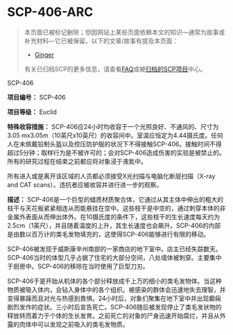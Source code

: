 # SCP-406-ARC
                        



> 本页面已被标记删除；但因网站上某些页面依赖本文的知识—通常为故事或补充材料—它已被保留。以下的文章/故事有提及本页面：
> 
> - <a shape='rect' class='newpage' href='/ginger'>Ginger</a>
> 
> 有关已归档SCP的更多信息，请查看[FAQ](//scp-wiki-cn.wikidot.com/faq)或被[归档的SCP项目](//scp-wiki-cn.wikidot.com/archived-scps)中心。
> 



SCP-406



**项目编号：** SCP-406

**项目等级：** Euclid

**特殊收容措施：** SCP-406应24小时均收容于一个光照良好、不通风的、尺寸为3.05 mx3.05m（10英尺x10英尺）的收容间中。室温应恒定为4.44摄氏度。任何人在未佩戴铅制头盔以及控压防护服的状况下不得接触SCP-406。接触时间不得超过5分钟；取样行为是不被许可的；会对SCP-406造成伤害的实验是被禁止的。所有的研究过程在结束之前都应将对象浸于液氮中。

所有进入或是离开该区域的人员都必须接受X光扫描与电脑化断层扫描（X-ray and CAT scans）。违抗者应被收容并进行进一步的观察。

**描述：** SCP-406是一个巨型的蜡质材质聚合体，它通过从其主体中伸出的粗大的枝干与天花板紧紧相连从而能悬挂在空中。这些枝干是中空的，通过刺穿本体的非金属外表面从而伸出体外。在10摄氏度的条件下，这些枝干的生长速度每天约为2.5cm（1英尺），并且随着温度的上升，其生长速度也会飙升。SCP-406的内部是由数以百万计的类毛发物填充的，这使得SCP-406能够进行有限的移动。

SCP-406被发现于威斯康辛州南部的一家商店的地下室中。店主已经失踪数天。SCP-406当时的体型几乎占据了住宅的大部分空间，八处墙体被刺穿。主要集中于厨房中。SCP-406的移除在当时使用了巨型刀刃。

SCP-406于是开始从机体的各个部分释放成千上万的细小的类毛发物体。当这种物质被吸入体内，会钻入身体中的各个组织。被感染的群体会迅速地失去理智，并变得暴躁而且对光与热感到畏惧。24小时后，对象们聚集在地下室中并出现癫痫剧烈发作的症状。三小时后宣告死亡。SCP-406随后被发现停止了类毛发状物的释放转而着力于个体的生长发育。之前死亡的对象的尸身迅速开始腐烂，并且从外露的肉体中可以发现之前吸入的类毛发物质。



                    